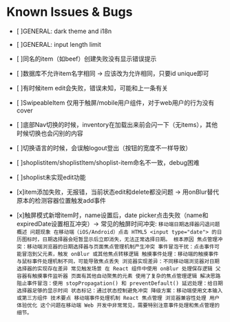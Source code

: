 # Known Issues & Bugs

- [ ]GENERAL: dark theme and i18n
- [ ]GENERAL: input length limit
- [ ]同名的item（如beef）创建失败没有显示错误提示
- [ ]数据库不允许item名字相同 -> 应该改为允许相同，只要id unique即可
- [ ]有时候item edit会失败，错误未知，可能和上一条有关
- [ ]SwipeableItem 仅用于触屏/mobile用户组件，对于web用户的行为没有cover
- [ ]底部Nav切换的时候，inventory在加载出来前会闪一下（无items），其他时候切换也会闪别的内容
- [ ]切换语言的时候，会误触logout登出（按钮的宽度不一样导致）
- [ ]shoplistitem/shoplistItem/shoplist-item命名不一致，debug困难
- [ ]shoplist未实现edit功能







- [x]item添加失败，无报错，当前状态edit和delete都没问题 -> 用onBlur替代原本的检测容器位置触发add事件
- [x]触屏模式新增item时，name设置后，date picker点击失败（name和expiredDate设置相互冲突）-> 常见的触屏时间冲突:
`移动端日期选择器闪退问题概述
问题现象
在移动端（iOS/Android）点击 HTML5 <input type="date"> 的日历图标时，日期选择器会短暂显示后立即消失，无法正常选择日期。
根本原因
焦点管理冲突：移动端浏览器的日期选择器与页面焦点管理机制产生冲突
事件冒泡干扰：点击事件可能冒泡到父元素，触发 onBlur 或其他焦点转移逻辑
触摸事件处理：移动端的触摸事件与鼠标事件处理机制不同，可能导致焦点丢失
浏览器实现差异：不同移动端浏览器对日期选择器的实现存在差异
常见触发场景
在 React 组件中使用 onBlur 处理保存逻辑
父容器有触摸事件监听器
页面有其他自动聚焦的元素
使用了复杂的焦点管理逻辑
解决思路
阻止事件冒泡：使用 stopPropagation() 和 preventDefault()
延迟处理：给日期选择器足够的显示时间
状态标记：通过状态控制避免冲突
降级方案：移动端使用文本输入或第三方组件
技术要点
移动端事件处理机制
React 焦点管理
浏览器兼容性处理
用户体验优化
这个问题在移动端 Web 开发中非常常见，需要特别注意事件处理和焦点管理的细节。`